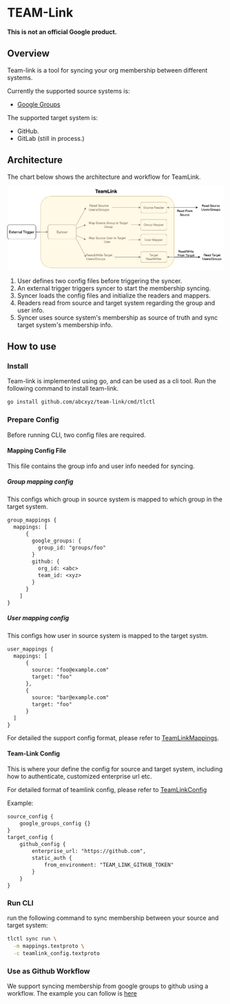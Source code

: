 # TEAM-Link

**This is not an official Google product.**

## Overview

Team-link is a tool for syncing your org membership between different systems.

Currently the supported source systems is:

- [Google Groups](https://groups.google.com/)

The supported target system is:

- GitHub.
- GitLab (still in process.)

## Architecture

The chart below shows the architecture and workflow for TeamLink.

![tl-arch](./docs/assests/tl-arch.jpg)

1. User defines two config files before triggering the syncer.
2. An external trigger triggers syncer to start the membership syncing.
3. Syncer loads the config files and initialize the readers and mappers.
4. Readers read from source and target system regarding the group and user info.
5. Syncer uses source system's membership as source of truth and sync target system's membership info.

## How to use

### Install

Team-link is implemented using go, and can be used as a cli tool. Run the following command
to install team-link.

```bash
go install github.com/abcxyz/team-link/cmd/tlctl
```

### Prepare Config

Before running CLI, two config files are required.

#### Mapping Config File

This file contains the group info and user info needed for syncing.

##### Group mapping config

This configs which group in source system is mapped to which group in the target system.

```textproto
group_mappings {
  mappings: [
      {
        google_groups: {
          group_id: "groups/foo"
        }
        github: {
          org_id: <abc>
          team_id: <xyz>
        }
      }
    ]
}
```

##### User mapping config

This configs how user in source system is mapped to the target systm.

```textproto
user_mappings {
  mappings: [
      {
        source: "foo@example.com"
        target: "foo"
      },
      {
        source: "bar@example.com"
        target: "foo"
      }
  ]
}
```

For detailed the support config format, please refer to [TeamLinkMappings](https://github.com/abcxyz/team-link/blob/main/proto/mapping.proto#L46).

#### Team-Link Config

This is where your define the config for source and target system, including how to authenticate, customized enterprise url etc.

For detailed format of teamlink config, please refer to [TeamLinkConfig](https://github.com/abcxyz/team-link/blob/main/proto/config.proto#L65)

Example:

```textproto
source_config {
    google_groups_config {}
}
target_config {
    github_config {
        enterprise_url: "https://github.com",
        static_auth {
            from_environment: "TEAM_LINK_GITHUB_TOKEN"
        }
    }
}
```

### Run CLI

run the following command to sync membership between your source and target system:

```bash
tlctl sync run \
  -m mappings.textproto \
  -c teamlink_config.textproto
```

### Use as Github Workflow

We support syncing membership from google groups to github using a workflow. The example you can follow is [here](https://github.com/abcxyz/team-link/blob/main/.github/workflows/sync.yml)
